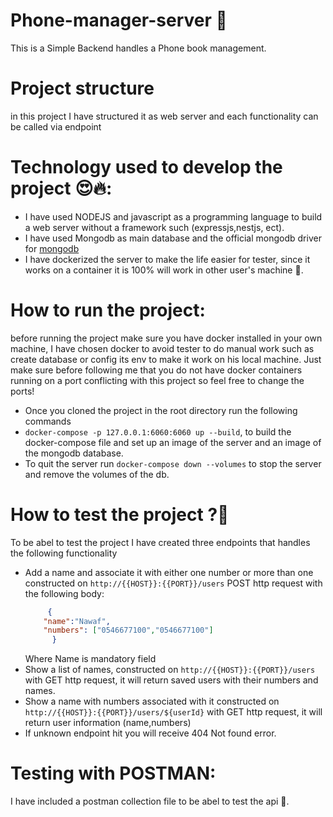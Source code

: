 # Phone-manager-server 🚀

This is a Simple Backend handles a Phone book management.

# Project structure
in this project I have structured it as web server and each functionality can be called via endpoint

# Technology used to develop the project 😍🔥:
* I have used NODEJS and javascript as a programming language to build a web server without a framework such (expressjs,nestjs, ect).
* I have used Mongodb as main database and the official mongodb driver for <a href="https://docs.mongodb.com/drivers/node/current/">mongodb</a>
* I have dockerized the server to make the life easier for tester, since it works on a container it is 100% will work in other user's machine 🐳.

# How to run the project:
before running the project make sure you have docker installed in your own machine,
I have chosen docker to avoid tester to do manual work such as create database or config its env to make it work on his local machine.
Just make sure before following me that you do not have docker containers running on a port conflicting with this project so feel free to change the ports!
* Once you cloned the project in the root directory run the following commands
* `docker-compose -p 127.0.0.1:6060:6060 up --build`, to build the docker-compose file and set up an image of the server and an image of the mongodb database.
* To quit the server run `docker-compose down --volumes` to stop the server and remove the volumes of the db.


# How to test the project ?🐳
To be abel to test the project I have created three endpoints that handles the following functionality 
* Add a name and associate it with either one number or more than one constructed on `http://{{HOST}}:{{PORT}}/users` POST http request with the following body:
  ```json
       {
      "name":"Nawaf",
      "numbers": ["0546677100","0546677100"]
        }
     ```
    Where Name is mandatory field
* Show a list of names, constructed on ```http://{{HOST}}:{{PORT}}/users``` with GET http request, it will return saved users with their numbers and names.
* Show a name with numbers associated with it constructed on ```http://{{HOST}}:{{PORT}}/users/${userId}``` with GET http request, it will return user information (name,numbers)
* If unknown endpoint hit you will receive 404 Not found error.

# Testing with POSTMAN:
I have included a postman collection file to be abel to test the api 🚀.
